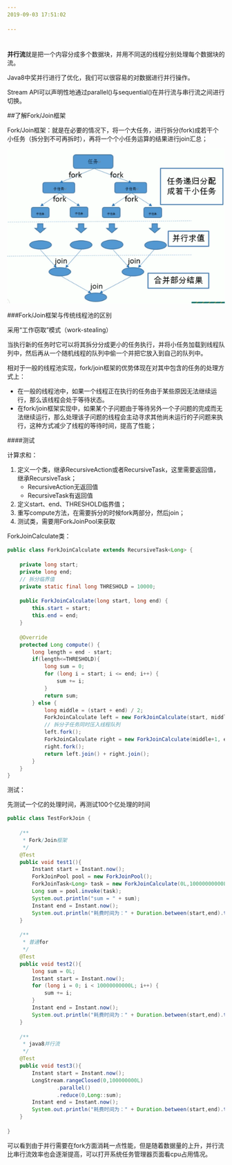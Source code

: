 ```yaml
---
2019-09-03 17:51:02

---
```


#

**并行流**就是把一个内容分成多个数据块，并用不同送的线程分别处理每个数据块的流。

Java8中奖并行进行了优化，我们可以很容易的对数据进行并行操作。

Stream API可以声明性地通过parallel()与sequential()在并行流与串行流之间进行切换。

##了解Fork/Join框架

Fork/Join框架：就是在必要的情况下，将一个大任务，进行拆分(fork)成若干个小任务（拆分到不可再拆时），再将一个个小任务运算的结果进行join汇总；

![1567558794312](assets/1567558794312.png)

###Fork/Join框架与传统线程池的区别

采用“工作窃取”模式（work-stealing）

当执行新的任务时它可以将其拆分分成更小的任务执行，并将小任务加载到线程队列中，然后再从一个随机线程的队列中偷一个并把它放入到自己的队列中。

相对于一般的线程池实现，fork/join框架的优势体现在对其中包含的任务的处理方式上：

- 在一般的线程池中，如果一个线程正在执行的任务由于某些原因无法继续运行，那么该线程会处于等待状态。
- 在fork/join框架实现中，如果某个子问题由于等待另外一个子问题的完成而无法继续运行，那么处理该子问题的线程会主动寻求其他尚未运行的子问题来执行，这种方式减少了线程的等待时间，提高了性能；

####测试

计算求和：

1. 定义一个类，继承RecursiveAction或者RecursiveTask，这里需要返回值，继承RecursiveTask；
   - RecursiveAction无返回值
   - RecursiveTask有返回值
2. 定义start、end、THRESHOLD临界值；
3. 重写compute方法，在需要拆分的时候fork两部分，然后join；
4. 测试类，需要用ForkJoinPool来获取



ForkJoinCalculate类：

```java
public class ForkJoinCalculate extends RecursiveTask<Long> {

    private long start;
    private long end;
    // 拆分临界值
    private static final long THRESHOLD = 10000;

    public ForkJoinCalculate(long start, long end) {
        this.start = start;
        this.end = end;
    }

    @Override
    protected Long compute() {
        long length = end - start;
        if(length<=THRESHOLD){
            long sum = 0;
            for (long i = start; i <= end; i++) {
                sum += i;
            }
            return sum;
        } else {
            long middle = (start + end) / 2;
            ForkJoinCalculate left = new ForkJoinCalculate(start, middle);
            // 拆分子任务同时压入线程队列
            left.fork();
            ForkJoinCalculate right = new ForkJoinCalculate(middle+1, end);
            right.fork();
            return left.join() + right.join();
        }
    }
}
```

测试：

先测试一个亿的处理时间，再测试100个亿处理的时间

```java
public class TestForkJoin {

    /**
     * Fork/Join框架
     */
    @Test
    public void test1(){
        Instant start = Instant.now();
        ForkJoinPool pool = new ForkJoinPool();
        ForkJoinTask<Long> task = new ForkJoinCalculate(0L,10000000000L);
        Long sum = pool.invoke(task);
        System.out.println("sum = " + sum);
        Instant end = Instant.now();
        System.out.println("耗费时间为：" + Duration.between(start,end).toMillis());//143  2334
    }

    /**
     * 普通for
     */
    @Test
    public void test2(){
        long sum = 0L;
        Instant start = Instant.now();
        for (long i = 0; i < 10000000000L; i++) {
            sum += i;
        }
        Instant end = Instant.now();
        System.out.println("耗费时间为：" + Duration.between(start,end).toMillis());//67  5672
    }

    /**
     * java8并行流
     */
    @Test
    public void test3(){
        Instant start = Instant.now();
        LongStream.rangeClosed(0,100000000L)
                .parallel()
                .reduce(0,Long::sum);
        Instant end = Instant.now();
        System.out.println("耗费时间为：" + Duration.between(start,end).toMillis());//137  2564
    }

}
```

可以看到由于并行需要在fork方面消耗一点性能，但是随着数据量的上升，并行流比串行流效率也会逐渐提高，可以打开系统任务管理器页面看cpu占用情况。